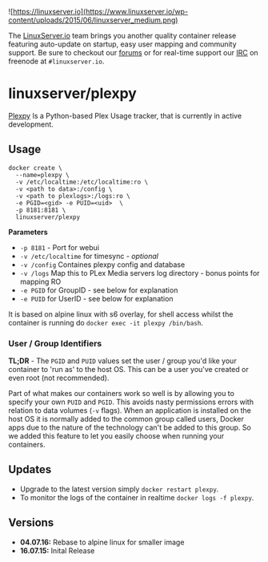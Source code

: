 ![https://linuxserver.io](https://www.linuxserver.io/wp-content/uploads/2015/06/linuxserver_medium.png)

The [LinuxServer.io](https://linuxserver.io) team brings you another quality container release featuring auto-update on startup, easy user mapping and community support. Be sure to checkout our [forums](https://forum.linuxserver.io) or for real-time support our [IRC](https://www.linuxserver.io/index.php/irc/) on freenode at `#linuxserver.io`.

# linuxserver/plexpy

[Plexpy](https://github.com/drzoidberg33/plexpy/) Is a Python-based Plex Usage tracker, that is currently in active development.

## Usage

```
docker create \ 
  --name=plexpy \
  -v /etc/localtime:/etc/localtime:ro \
  -v <path to data>:/config \
  -v <path to plexlogs>:/logs:ro \
  -e PGID=<gid> -e PUID=<uid>  \
  -p 8181:8181 \
  linuxserver/plexpy
```

**Parameters**

* `-p 8181` - Port for webui
* `-v /etc/localtime` for timesync - *optional*
* `-v /config` Containes plexpy config and database
* `-v /logs` Map this to PLex Media servers log directory - bonus points for mapping RO
* `-e PGID` for GroupID - see below for explanation
* `-e PUID` for UserID - see below for explanation

It is based on alpine linux with s6 overlay, for shell access whilst the container is running do `docker exec -it plexpy /bin/bash`.

### User / Group Identifiers

**TL;DR** - The `PGID` and `PUID` values set the user / group you'd like your container to 'run as' to the host OS. This can be a user you've created or even root (not recommended).

Part of what makes our containers work so well is by allowing you to specify your own `PUID` and `PGID`. This avoids nasty permissions errors with relation to data volumes (`-v` flags). When an application is installed on the host OS it is normally added to the common group called users, Docker apps due to the nature of the technology can't be added to this group. So we added this feature to let you easily choose when running your containers.



## Updates

* Upgrade to the latest version simply `docker restart plexpy`.
* To monitor the logs of the container in realtime `docker logs -f plexpy`.



## Versions

+ **04.07.16:** Rebase to alpine linux for smaller image
+ **16.07.15:** Inital Release
